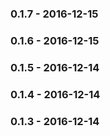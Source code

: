 ### 0.1.7 - 2016-12-15
### 0.1.6 - 2016-12-15
### 0.1.5 - 2016-12-14
### 0.1.4 - 2016-12-14
### 0.1.3 - 2016-12-14
